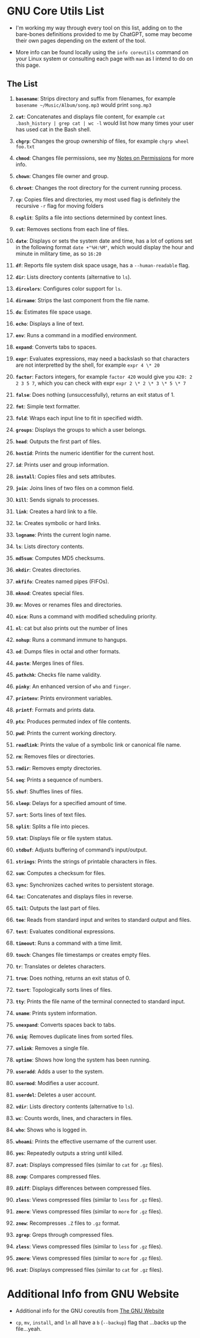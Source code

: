 GNU Core Utils List 
===================

* I'm working my way through every tool on this list, adding on to the bare-bones definitions provided to me by ChatGPT, some may become their own pages depending on the extent of the tool. 

* More info can be found locally using the `info coreutils` command on your Linux system or consulting each page with `man` as I intend to do on this page.  


The List
--------

1. **`basename`**: Strips directory and suffix from filenames, for example `basename ~/Music/Album/song.mp3` would print `song.mp3`


3. **`cat`**: Concatenates and displays file content, for example `cat .bash_history | grep cat | wc -l` would list how many times your user has used cat in the Bash shell.


4. **`chgrp`**: Changes the group ownership of files, for example `chgrp wheel foo.txt`


5. **`chmod`**: Changes file permissions, see my [Notes on Permissions]() for more info.


6. **`chown`**: Changes file owner and group.

7. **`chroot`**: Changes the root directory for the current running process.



8. **`cp`**: Copies files and directories, my most used flag is definitely the recursive `-r` flag for moving folders



9. **`csplit`**: Splits a file into sections determined by context lines.

10. **`cut`**: Removes sections from each line of files.

11. **`date`**: Displays or sets the system date and time, has a lot of options set in the following format `date +"%H:%M"`, which would display the hour and minute in military time, as so `16:20`

12. **`df`**: Reports file system disk space usage, has a `--human-readable` flag.

13. **`dir`**: Lists directory contents (alternative to `ls`).

14. **`dircolors`**: Configures color support for `ls`.

15. **`dirname`**: Strips the last component from the file name.

16. **`du`**: Estimates file space usage.

17. **`echo`**: Displays a line of text.

18. **`env`**: Runs a command in a modified environment.

19. **`expand`**: Converts tabs to spaces.



20. **`expr`**: Evaluates expressions, may need a backslash so that characters are not interpretted by the shell, for example `expr 4 \* 20`



21. **`factor`**: Factors integers, for example `factor 420` would give you `420: 2 2 3 5 7`, which you can check with expr `expr 2 \* 2 \* 3 \* 5 \* 7` 



22. **`false`**: Does nothing (unsuccessfully), returns an exit status of 1.



23. **`fmt`**: Simple text formatter.

24. **`fold`**: Wraps each input line to fit in specified width.

25. **`groups`**: Displays the groups to which a user belongs.

26. **`head`**: Outputs the first part of files.

27. **`hostid`**: Prints the numeric identifier for the current host.

28. **`id`**: Prints user and group information.

29. **`install`**: Copies files and sets attributes.

30. **`join`**: Joins lines of two files on a common field.

31. **`kill`**: Sends signals to processes.

32. **`link`**: Creates a hard link to a file.

33. **`ln`**: Creates symbolic or hard links.

34. **`logname`**: Prints the current login name.

35. **`ls`**: Lists directory contents.

36. **`md5sum`**: Computes MD5 checksums.

37. **`mkdir`**: Creates directories.

38. **`mkfifo`**: Creates named pipes (FIFOs).

39. **`mknod`**: Creates special files.

40. **`mv`**: Moves or renames files and directories.

41. **`nice`**: Runs a command with modified scheduling priority.



42. **`nl`**: cat but also prints out the number of lines





43. **`nohup`**: Runs a command immune to hangups.

44. **`od`**: Dumps files in octal and other formats.

45. **`paste`**: Merges lines of files.

46. **`pathchk`**: Checks file name validity.

47. **`pinky`**: An enhanced version of `who` and `finger`.

48. **`printenv`**: Prints environment variables.

49. **`printf`**: Formats and prints data.

50. **`ptx`**: Produces permuted index of file contents.

51. **`pwd`**: Prints the current working directory.

52. **`readlink`**: Prints the value of a symbolic link or canonical file name.

53. **`rm`**: Removes files or directories.

54. **`rmdir`**: Removes empty directories.

55. **`seq`**: Prints a sequence of numbers.

56. **`shuf`**: Shuffles lines of files.

57. **`sleep`**: Delays for a specified amount of time.

58. **`sort`**: Sorts lines of text files.

59. **`split`**: Splits a file into pieces.

60. **`stat`**: Displays file or file system status.

61. **`stdbuf`**: Adjusts buffering of command’s input/output.

62. **`strings`**: Prints the strings of printable characters in files.

63. **`sum`**: Computes a checksum for files.

64. **`sync`**: Synchronizes cached writes to persistent storage.

65. **`tac`**: Concatenates and displays files in reverse.

66. **`tail`**: Outputs the last part of files.

67. **`tee`**: Reads from standard input and writes to standard output and files.

68. **`test`**: Evaluates conditional expressions.

69. **`timeout`**: Runs a command with a time limit.

70. **`touch`**: Changes file timestamps or creates empty files.

71. **`tr`**: Translates or deletes characters.

72. **`true`**: Does nothing, returns an exit status of 0.

73. **`tsort`**: Topologically sorts lines of files.

74. **`tty`**: Prints the file name of the terminal connected to standard input.

75. **`uname`**: Prints system information.

76. **`unexpand`**: Converts spaces back to tabs.

77. **`uniq`**: Removes duplicate lines from sorted files.

78. **`unlink`**: Removes a single file.

79. **`uptime`**: Shows how long the system has been running.

80. **`useradd`**: Adds a user to the system.

81. **`usermod`**: Modifies a user account.

82. **`userdel`**: Deletes a user account.

83. **`vdir`**: Lists directory contents (alternative to `ls`).

84. **`wc`**: Counts words, lines, and characters in files.

85. **`who`**: Shows who is logged in.

86. **`whoami`**: Prints the effective username of the current user.

87. **`yes`**: Repeatedly outputs a string until killed.

88. **`zcat`**: Displays compressed files (similar to `cat` for `.gz` files).

89. **`zcmp`**: Compares compressed files.

90. **`zdiff`**: Displays differences between compressed files.

91. **`zless`**: Views compressed files (similar to `less` for `.gz` files).

92. **`zmore`**: Views compressed files (similar to `more` for `.gz` files).

93. **`znew`**: Recompresses `.Z` files to `.gz` format.

94. **`zgrep`**: Greps through compressed files.

95. **`zless`**: Views compressed files (similar to `less` for `.gz` files).

96. **`zmore`**: Views compressed files (similar to `more` for `.gz` files).

97. **`zcat`**: Displays compressed files (similar to `cat` for `.gz` files).


Additional Info from GNU Website
================================

* Additional info for the GNU coreutils from [The GNU Website](https://www.gnu.org/software/coreutils/manual/coreutils.html)


* `cp`, `mv`, `install`, and `ln` all have a `b` (`--backup`) flag that ...backs up the file...yeah. 
